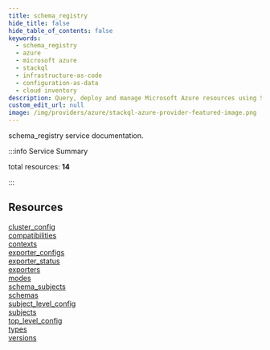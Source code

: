```yaml
---
title: schema_registry
hide_title: false
hide_table_of_contents: false
keywords:
  - schema_registry
  - azure
  - microsoft azure
  - stackql
  - infrastructure-as-code
  - configuration-as-data
  - cloud inventory
description: Query, deploy and manage Microsoft Azure resources using SQL
custom_edit_url: null
image: /img/providers/azure/stackql-azure-provider-featured-image.png
---
```


schema_registry service documentation.

:::info Service Summary

<div class="row">
<div class="providerDocColumn">
<span>total resources:&nbsp;<b>14</b></span><br />
</div>
</div>

:::

## Resources
<div class="row">
<div class="providerDocColumn">
<a href="/providers/confluent/schema_registry/cluster_config/">cluster_config</a><br />
<a href="/providers/confluent/schema_registry/compatibilities/">compatibilities</a><br />
<a href="/providers/confluent/schema_registry/contexts/">contexts</a><br />
<a href="/providers/confluent/schema_registry/exporter_configs/">exporter_configs</a><br />
<a href="/providers/confluent/schema_registry/exporter_status/">exporter_status</a><br />
<a href="/providers/confluent/schema_registry/exporters/">exporters</a><br />
<a href="/providers/confluent/schema_registry/modes/">modes</a>
</div>
<div class="providerDocColumn">
<a href="/providers/confluent/schema_registry/schema_subjects/">schema_subjects</a><br />
<a href="/providers/confluent/schema_registry/schemas/">schemas</a><br />
<a href="/providers/confluent/schema_registry/subject_level_config/">subject_level_config</a><br />
<a href="/providers/confluent/schema_registry/subjects/">subjects</a><br />
<a href="/providers/confluent/schema_registry/top_level_config/">top_level_config</a><br />
<a href="/providers/confluent/schema_registry/types/">types</a><br />
<a href="/providers/confluent/schema_registry/versions/">versions</a>
</div>
</div>